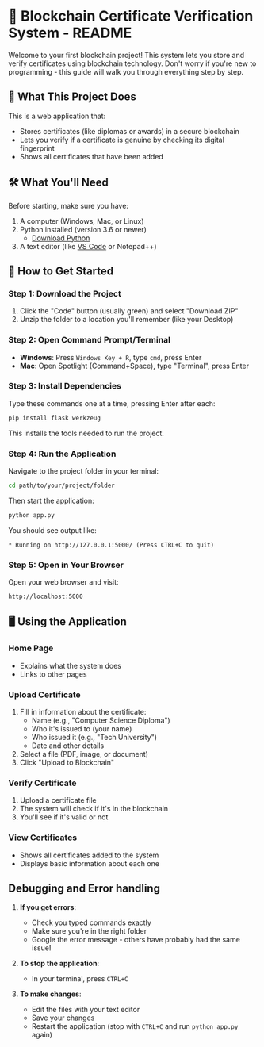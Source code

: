 # 📜 Blockchain Certificate Verification System - README 

Welcome to your first blockchain project! This system lets you store and verify certificates using blockchain technology. Don't worry if you're new to programming - this guide will walk you through everything step by step.

## 🌟 What This Project Does

This is a web application that:
- Stores certificates (like diplomas or awards) in a secure blockchain
- Lets you verify if a certificate is genuine by checking its digital fingerprint
- Shows all certificates that have been added

## 🛠️ What You'll Need

Before starting, make sure you have:
1. A computer (Windows, Mac, or Linux)
2. Python installed (version 3.6 or newer)
   - [Download Python](https://www.python.org/downloads/)
3. A text editor (like [VS Code](https://code.visualstudio.com/) or Notepad++)

## 🚀 How to Get Started

### Step 1: Download the Project
1. Click the "Code" button (usually green) and select "Download ZIP"
2. Unzip the folder to a location you'll remember (like your Desktop)

### Step 2: Open Command Prompt/Terminal
- **Windows**: Press `Windows Key + R`, type `cmd`, press Enter
- **Mac**: Open Spotlight (Command+Space), type "Terminal", press Enter

### Step 3: Install Dependencies
Type these commands one at a time, pressing Enter after each:

```bash
pip install flask werkzeug
```

This installs the tools needed to run the project.

### Step 4: Run the Application
Navigate to the project folder in your terminal:
```bash
cd path/to/your/project/folder
```

Then start the application:
```bash
python app.py
```

You should see output like:
```
* Running on http://127.0.0.1:5000/ (Press CTRL+C to quit)
```

### Step 5: Open in Your Browser
Open your web browser and visit:
```
http://localhost:5000
```

## 🖥️ Using the Application

### Home Page
- Explains what the system does
- Links to other pages

### Upload Certificate
1. Fill in information about the certificate:
   - Name (e.g., "Computer Science Diploma")
   - Who it's issued to (your name)
   - Who issued it (e.g., "Tech University")
   - Date and other details
2. Select a file (PDF, image, or document)
3. Click "Upload to Blockchain"

### Verify Certificate
1. Upload a certificate file
2. The system will check if it's in the blockchain
3. You'll see if it's valid or not

### View Certificates
- Shows all certificates added to the system
- Displays basic information about each one

##  Debugging and Error handling

1. **If you get errors**:
   - Check you typed commands exactly
   - Make sure you're in the right folder
   - Google the error message - others have probably had the same issue!

2. **To stop the application**:
   - In your terminal, press `CTRL+C`

3. **To make changes**:
   - Edit the files with your text editor
   - Save your changes
   - Restart the application (stop with `CTRL+C` and run `python app.py` again)
